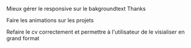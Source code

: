Mieux gérer le responsive sur le bakgroundtext Thanks

Faire les animations sur les projets

Refaire le cv correctement et permettre à l'utilisateur de le visialiser en grand format
